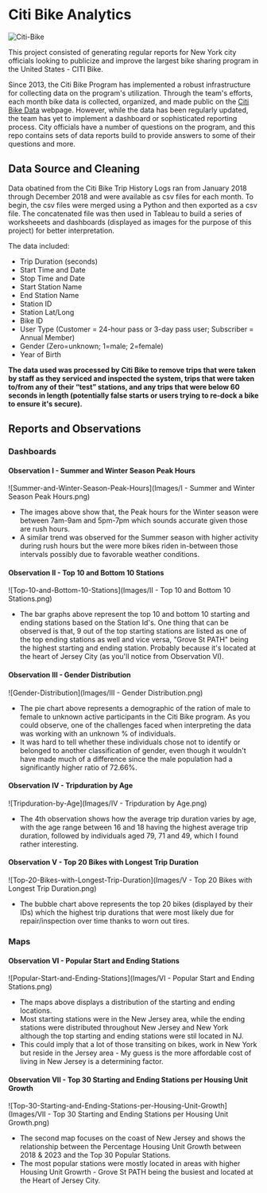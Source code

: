 # Citi Bike Analytics

![Citi-Bike](https://imgs.6sqft.com/wp-content/uploads/2017/08/30103511/CITI-bike-rental.jpg)

This project consisted of generating regular reports for New York city officials looking to publicize and improve the largest bike sharing program in the United States - CITI Bike.

Since 2013, the Citi Bike Program has implemented a robust infrastructure for collecting data on the program's utilization. Through the team's efforts, each month bike data is collected, organized, and made public on the [Citi Bike Data](https://www.citibikenyc.com/system-data) webpage. However, while the data has been regularly updated, the team has yet to implement a dashboard or sophisticated reporting process. City officials have a number of questions on the program, and this repo contains sets of data reports build to provide answers to some of their questions and more.

## Data Source and Cleaning

Data obatined from the Citi Bike Trip History Logs ran from January 2018 through December 2018 and were available as csv files for each month.
To begin, the csv files were merged using a Python and then exported as a csv file. The concatenated file was then used in Tableau to build a series of worksheeets and dashboards (displayed as images for the purpose of this project) for better interpretation.

The data included:
* Trip Duration (seconds)
* Start Time and Date
* Stop Time and Date
* Start Station Name
* End Station Name
* Station ID
* Station Lat/Long
* Bike ID
* User Type (Customer = 24-hour pass or 3-day pass user; Subscriber = Annual Member)
* Gender (Zero=unknown; 1=male; 2=female)
* Year of Birth

**The data used was processed by Citi Bike to remove trips that were taken by staff as they serviced and inspected the system, trips that were taken to/from any of their “test” stations, and any trips that were below 60 seconds in length (potentially false starts or users trying to re-dock a bike to ensure it's secure).**

## Reports and Observations

### Dashboards

#### Observation I - Summer and Winter Season Peak Hours

![Summer-and-Winter-Season-Peak-Hours](Images/I - Summer and Winter Season Peak Hours.png)

* The images above show that, the Peak hours for the Winter season were between 7am-9am and 5pm-7pm which sounds accurate given those are rush hours.
* A similar trend was observed for the Summer season with higher activity during rush hours but the were more bikes riden in-between those intervals possibly due to favorable weather conditions.

#### Observation II - Top 10 and Bottom 10 Stations

![Top-10-and-Bottom-10-Stations](Images/II - Top 10 and Bottom 10 Stations.png)

* The bar graphs above represent the top 10 and bottom 10 starting and ending stations based on the Station Id's. One thing that can be observed is that, 9 out of the top starting stations are listed as one of the top ending stations as well and vice versa, "Grove St PATH" being the highest starting and ending station. Probably because it's located at the heart of Jersey City (as you'll notice from Observation VI).

#### Observation III - Gender Distribution

![Gender-Distribution](Images/III - Gender Distribution.png)

* The pie chart above represents a demographic of the ration of male to female to unknown active participants in the Citi Bike program. As you could observe, one of the challenges faced when interpreting the data was working with an unknown % of individuals.
* It was hard to tell whether these individuals chose not to identify or belonged to another classification of gender, even though it wouldn't have made much of a difference since the male population had a significantly higher ratio of 72.66%.

#### Observation IV - Tripduration by Age

![Tripduration-by-Age](Images/IV - Tripduration by Age.png)

* The 4th observation shows how the average trip duration varies by age, with the age range between 16 and 18 having the highest average trip duration, followed by individuals aged 79, 71 and 49, which I found rather interesting.

#### Observation V - Top 20 Bikes with Longest Trip Duration

![Top-20-Bikes-with-Longest-Trip-Duration](Images/V - Top 20 Bikes with Longest Trip Duration.png)

* The bubble chart above represents the top 20 bikes (displayed by their IDs) which the highest trip durations that were most likely due for repair/inspection over time thanks to worn out tires.

### Maps

#### Observation VI - Popular Start and Ending Stations

![Popular-Start-and-Ending-Stations](Images/VI - Popular Start and Ending Stations.png)

* The maps above displays a distribution of the starting and ending locations.
* Most starting stations were in the New Jersey area, while the ending stations were distributed throughout New Jersey and New York although the top starting and ending stations were stil located in NJ.
* This could imply that a lot of those transiting on bikes, work in New York but reside in the Jersey area - My guess is the more affordable cost of living in New Jersey is a determining factor.

#### Observation VII - Top 30 Starting and Ending Stations per Housing Unit Growth

![Top-30-Starting-and-Ending-Stations-per-Housing-Unit-Growth](Images/VII - Top 30 Starting and Ending Stations per Housing Unit Growth.png)

* The second map focuses on the coast of New Jersey and shows the relationship between the Percentage Housing Unit Growth between 2018 & 2023 and the Top 30 Popular Stations.
* The most popular stations were mostly located in areas with higher Housing Unit Growrth - Grove St PATH being the busiest and located at the Heart of Jersey City.
